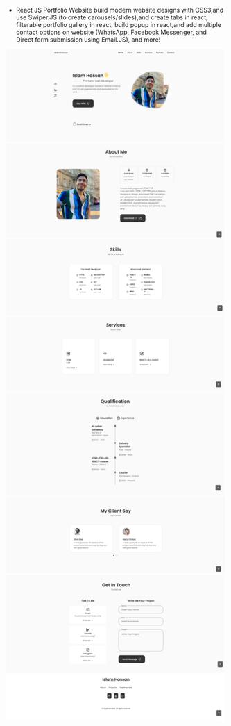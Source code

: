 - React JS Portfolio Website
build modern website designs with CSS3,and use Swiper.JS (to create carousels/slides),and create tabs in react,  filterable portfolio gallery in react, build popup in react,and add multiple contact options on website (WhatsApp, Facebook Messenger, and Direct form submission using Email.JS), and more!

![screenshot](https://github.com/islamhassan1/React-Portfolio-Website/blob/main/Screenshot-1.png)
![screenshot](https://github.com/islamhassan1/React-Portfolio-Website/blob/main/Screenshot-2png.png)
![screenshot](https://github.com/islamhassan1/React-Portfolio-Website/blob/main/Screenshot-3png.png)
![screenshot](https://github.com/islamhassan1/React-Portfolio-Website/blob/main/Screenshot-4png.png)
![screenshot](https://github.com/islamhassan1/React-Portfolio-Website/blob/main/Screenshot-5.png)
![screenshot](https://github.com/islamhassan1/React-Portfolio-Website/blob/main/Screenshot-6.png)
![screenshot](https://github.com/islamhassan1/React-Portfolio-Website/blob/main/Screenshot-7.png)
![screenshot](https://github.com/islamhassan1/React-Portfolio-Website/blob/main/Screenshot-8png.png)
